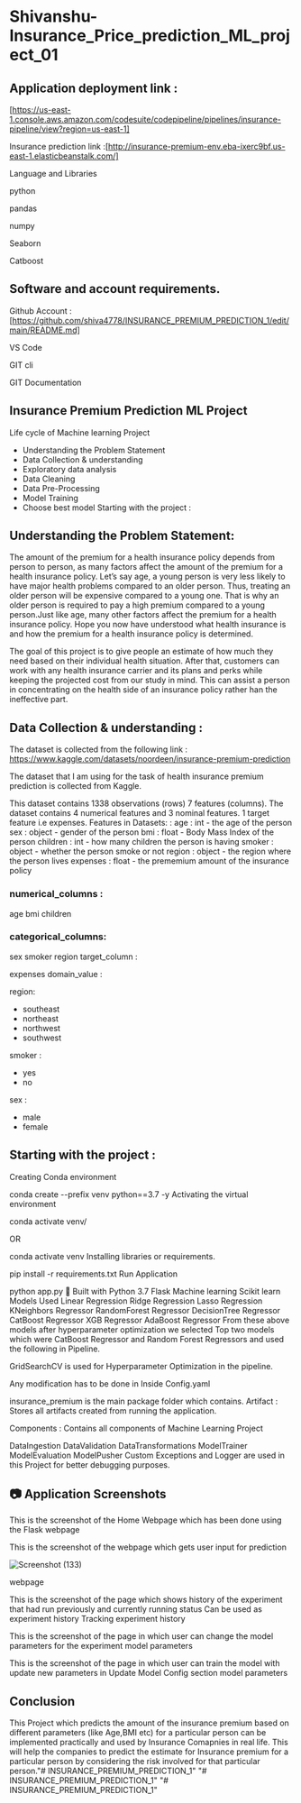 # Shivanshu-Insurance_Price_prediction_ML_project_01

## Application deployment link :

[https://us-east-1.console.aws.amazon.com/codesuite/codepipeline/pipelines/insurance-pipeline/view?region=us-east-1]

Insurance prediction link :[http://insurance-premium-env.eba-ixerc9bf.us-east-1.elasticbeanstalk.com/]

Language and Libraries

python

pandas 

numpy

Seaborn 

Catboost

## Software and account requirements.
Github Account :[https://github.com/shiva4778/INSURANCE_PREMIUM_PREDICTION_1/edit/main/README.md]

VS Code 

GIT cli

GIT Documentation

## Insurance Premium Prediction ML Project

Life cycle of Machine learning Project

* Understanding the Problem Statement
* Data Collection & understanding
* Exploratory data analysis
* Data Cleaning
* Data Pre-Processing
* Model Training 
* Choose best model
Starting with the project :

## Understanding the Problem Statement:
The amount of the premium for a health insurance policy depends from person to person, as many factors affect the amount of the premium for a health insurance policy. Let’s say age, a young person is very less likely to have major health problems compared to an older person. Thus, treating an older person will be expensive compared to a young one. That is why an older person is required to pay a high premium compared to a young person.Just like age, many other factors affect the premium for a health insurance policy. Hope you now have understood what health insurance is and how the premium for a health insurance policy is determined.

The goal of this project is to give people an estimate of how much they need based on their individual health situation. After that, customers can work with any health insurance carrier and its plans and perks while keeping the projected cost from our study in mind. This can assist a person in concentrating on the health side of an insurance policy rather han the ineffective part.

## Data Collection & understanding :

The dataset is collected from the following link : https://www.kaggle.com/datasets/noordeen/insurance-premium-prediction

The dataset that I am using for the task of health insurance premium prediction is collected from Kaggle.

This dataset contains 1338 observations (rows)
7 features (columns).
The dataset contains 4 numerical features and 3 nominal features.
1 target feature i.e expenses.
Features in Datasets: :
age : int - the age of the person
sex : object - gender of the person
bmi : float - Body Mass Index of the person
children : int - how many children the person is having
smoker : object - whether the person smoke or not
region : object - the region where the person lives
expenses : float - the prememium amount of the insurance policy

### numerical_columns :

age
bmi
children
### categorical_columns:

sex
smoker
region
target_column :

expenses
domain_value :

region:
  - southeast
  - northeast
  - northwest
  - southwest

smoker :
  - yes
  - no

sex :
- male
- female
## Starting with the project :
Creating Conda environment

conda create --prefix venv python==3.7 -y
Activating the virtual environment

conda activate venv/

OR

conda activate venv
Installing libraries or requirements.

pip install -r requirements.txt
Run Application

python app.py
🔧 Built with
Python 3.7
Flask
Machine learning
Scikit learn
Models Used
Linear Regression
Ridge Regression
Lasso Regression
KNeighbors Regressor
RandomForest Regressor
DecisionTree Regressor
CatBoost Regressor
XGB Regressor
AdaBoost Regressor
From these above models after hyperparameter optimization we selected Top two models which were CatBoost Regressor and Random Forest Regressors and used the following in Pipeline.

GridSearchCV is used for Hyperparameter Optimization in the pipeline.

Any modification has to be done in Inside Config.yaml

insurance_premium is the main package folder which contains.
Artifact : Stores all artifacts created from running the application.

Components : Contains all components of Machine Learning Project

DataIngestion
DataValidation
DataTransformations
ModelTrainer
ModelEvaluation
ModelPusher
Custom Exceptions and Logger are used in this Project for better debugging purposes.

## 📷 Application Screenshots
This is the screenshot of the Home Webpage which has been done using the Flask
webpage

This is the screenshot of the webpage which gets user input for prediction

![Screenshot (133)](https://github.com/shiva4778/INSURANCE_PREMIUM_PREDICTION_1/assets/89657400/2589ad40-2bca-43b7-b7de-8561e62497c3)

webpage

This is the screenshot of the page which shows history of the experiment that had run previously and currently running status
Can be used as experiment history Tracking
experiment history

This is the screenshot of the page in which user can change the model parameters for the experiment
model parameters

This is the screenshot of the page in which user can train the model with update new parameters in Update Model Config section
model parameters

## Conclusion
This Project which predicts the amount of the insurance premium based on different parameters (like Age,BMI etc) for a particular person can be implemented practically and used by Insurance Comapnies in real life. This will help the companies to predict the estimate for Insurance premium for a particular person by considering the risk involved for that particular person."# INSURANCE_PREMIUM_PREDICTION_1" 
"# INSURANCE_PREMIUM_PREDICTION_1" 
"# INSURANCE_PREMIUM_PREDICTION_1" 
